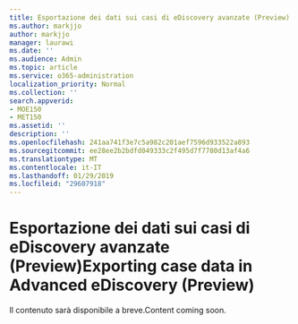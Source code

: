 ```yaml
---
title: Esportazione dei dati sui casi di eDiscovery avanzate (Preview)
ms.author: markjjo
author: markjjo
manager: laurawi
ms.date: ''
ms.audience: Admin
ms.topic: article
ms.service: o365-administration
localization_priority: Normal
ms.collection: ''
search.appverid:
- MOE150
- MET150
ms.assetid: ''
description: ''
ms.openlocfilehash: 241aa741f3e7c5a982c201aef7596d933522a893
ms.sourcegitcommit: ee28ee2b2bdfd049333c2f495d7f7780d13af4a6
ms.translationtype: MT
ms.contentlocale: it-IT
ms.lasthandoff: 01/29/2019
ms.locfileid: "29607918"
---
```

# <a name="exporting-case-data-in-advanced-ediscovery-preview"></a><span data-ttu-id="533cf-102">Esportazione dei dati sui casi di eDiscovery avanzate (Preview)</span><span class="sxs-lookup"><span data-stu-id="533cf-102">Exporting case data in Advanced eDiscovery (Preview)</span></span>

<span data-ttu-id="533cf-103">Il contenuto sarà disponibile a breve.</span><span class="sxs-lookup"><span data-stu-id="533cf-103">Content coming soon.</span></span>
